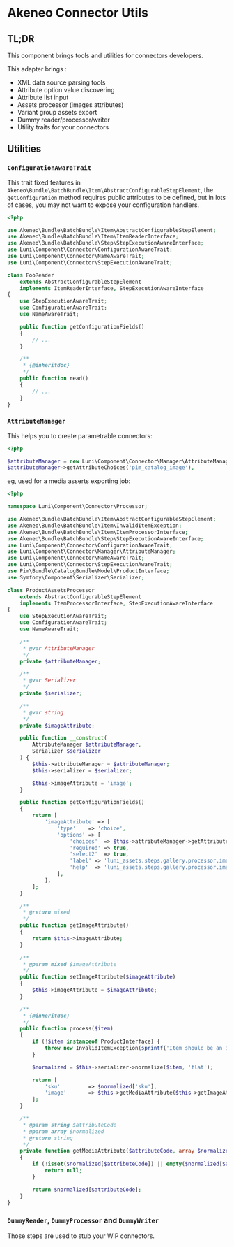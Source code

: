 # Akeneo Connector Utils

## TL;DR

This component brings tools and utilities for connectors developers.

This adapter brings :

 * XML data source parsing tools
 * Attribute option value discovering
 * Attribute list input
 * Assets processor (images attributes)
 * Variant group assets export
 * Dummy reader/processor/writer
 * Utility traits for your connectors
 
## Utilities

### `ConfigurationAwareTrait`

This trait fixed features in `Akeneo\Bundle\BatchBundle\Item\AbstractConfigurableStepElement`,
the `getConfiguration` method requires public attributes to be defined, but in lots of cases,
you may not want to expose your configuration handlers.

```php
<?php

use Akeneo\Bundle\BatchBundle\Item\AbstractConfigurableStepElement;
use Akeneo\Bundle\BatchBundle\Item\ItemReaderInterface;
use Akeneo\Bundle\BatchBundle\Step\StepExecutionAwareInterface;
use Luni\Component\Connector\ConfigurationAwareTrait;
use Luni\Component\Connector\NameAwareTrait;
use Luni\Component\Connector\StepExecutionAwareTrait;

class FooReader
    extends AbstractConfigurableStepElement
    implements ItemReaderInterface, StepExecutionAwareInterface
{
    use StepExecutionAwareTrait;
    use ConfigurationAwareTrait;
    use NameAwareTrait;

    public function getConfigurationFields()
    {
        // ...
    }

    /**
     * {@inheritdoc}
     */
    public function read()
    {
        // ...
    }
}
```

### `AttributeManager`

This helps you to create parametrable connectors:

```php
<?php

$attributeManager = new Luni\Component\Connector\Manager\AttributeManager($attributeRepository);
$attributeManager->getAttributeChoices('pim_catalog_image'),
```
 
eg, used for a media asserts exporting job: 

```php
<?php

namespace Luni\Component\Connector\Processor;

use Akeneo\Bundle\BatchBundle\Item\AbstractConfigurableStepElement;
use Akeneo\Bundle\BatchBundle\Item\InvalidItemException;
use Akeneo\Bundle\BatchBundle\Item\ItemProcessorInterface;
use Akeneo\Bundle\BatchBundle\Step\StepExecutionAwareInterface;
use Luni\Component\Connector\ConfigurationAwareTrait;
use Luni\Component\Connector\Manager\AttributeManager;
use Luni\Component\Connector\NameAwareTrait;
use Luni\Component\Connector\StepExecutionAwareTrait;
use Pim\Bundle\CatalogBundle\Model\ProductInterface;
use Symfony\Component\Serializer\Serializer;

class ProductAssetsProcessor
    extends AbstractConfigurableStepElement
    implements ItemProcessorInterface, StepExecutionAwareInterface
{
    use StepExecutionAwareTrait;
    use ConfigurationAwareTrait;
    use NameAwareTrait;

    /**
     * @var AttributeManager
     */
    private $attributeManager;

    /**
     * @var Serializer
     */
    private $serializer;

    /**
     * @var string
     */
    private $imageAttribute;

    public function __construct(
        AttributeManager $attributeManager,
        Serializer $serializer
    ) {
        $this->attributeManager = $attributeManager;
        $this->serializer = $serializer;

        $this->imageAttribute = 'image';
    }

    public function getConfigurationFields()
    {
        return [
            'imageAttribute' => [
                'type'    => 'choice',
                'options' => [
                    'choices'  => $this->attributeManager->getAttributeChoices('pim_catalog_image'),
                    'required' => true,
                    'select2'  => true,
                    'label' => 'luni_assets.steps.gallery.processor.imageAttribute.label',
                    'help'  => 'luni_assets.steps.gallery.processor.imageAttribute.help',
                ],
            ],
        ];
    }

    /**
     * @return mixed
     */
    public function getImageAttribute()
    {
        return $this->imageAttribute;
    }

    /**
     * @param mixed $imageAttribute
     */
    public function setImageAttribute($imageAttribute)
    {
        $this->imageAttribute = $imageAttribute;
    }

    /**
     * {@inheritdoc}
     */
    public function process($item)
    {
        if (!$item instanceof ProductInterface) {
            throw new InvalidItemException(sprintf('Item should be an instance of %s', ProductInterface::class), $item);
        }

        $normalized = $this->serializer->normalize($item, 'flat');

        return [
            'sku'         => $normalized['sku'],
            'image'       => $this->getMediaAttribute($this->getImageAttribute(), $normalized),
        ];
    }

    /**
     * @param string $attributeCode
     * @param array $normalized
     * @return string
     */
    private function getMediaAttribute($attributeCode, array $normalized)
    {
        if (!isset($normalized[$attributeCode]) || empty($normalized[$attributeCode])) {
            return null;
        }

        return $normalized[$attributeCode];
    }
}
```

### `DummyReader`, `DummyProcessor` and `DummyWriter`

Those steps are used to stub your WiP connectors.
